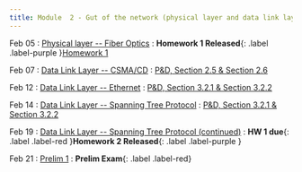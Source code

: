 ```yaml
---
title: Module  2 - Gut of the network (physical layer and data link layer)
---
```


Feb 05
: [Physical layer -- Fiber Optics](https://canvas.cornell.edu/files/9895115/download?download_frd=1)
  : **Homework 1 Released**{: .label .label-purple }[Homework 1](https://canvas.cornell.edu/files/9902711/download?download_frd=1)


Feb 07
: [Data Link Layer -- CSMA/CD]()
  : [P&D, Section 2.5 & Section 2.6]()


Feb 12
: [Data Link Layer -- Ethernet]()
  : [P&D, Section 3.2.1 & Section 3.2.2	]()


Feb 14
: [Data Link Layer -- Spanning Tree Protocol]()
  : [P&D, Section 3.2.1 & Section 3.2.2	]()


Feb 19
: [Data Link Layer -- Spanning Tree Protocol (continued)]()
  : **HW 1 due**{: .label .label-red }**Homework 2 Released**{: .label .label-purple }[]()

Feb 21
: [Prelim 1]()
  : **Prelim Exam**{: .label .label-red}[]()


